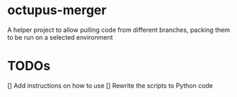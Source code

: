 # octupus-merger
A helper project to allow pulling code from different branches, packing them to be run on a selected environment

# TODOs
[] Add instructions on how to use
[] Rewrite the scripts to Python code